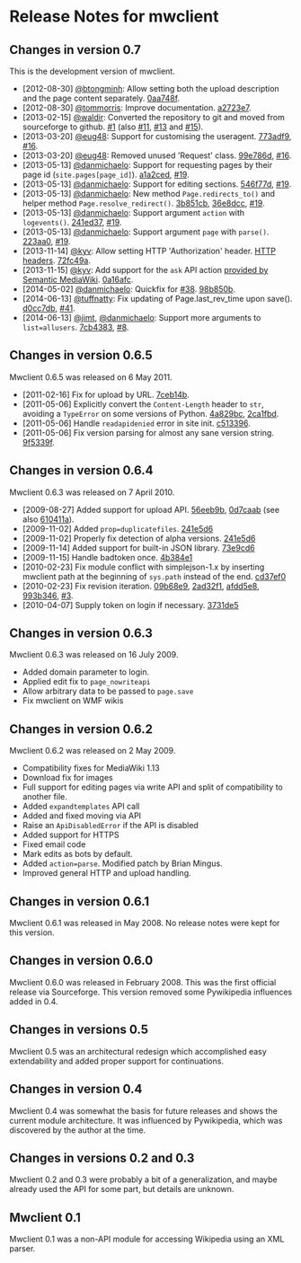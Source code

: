 # Release Notes for mwclient

## Changes in version 0.7
This is the development version of mwclient.
* [2012-08-30] [@btongminh](https://github.com/btongminh):
  Allow setting both the upload description and the page content separately.
  [0aa748f](https://github.com/btongminh/mwclient/commit/0aa748f).
* [2012-08-30] [@tommorris](https://github.com/tommorris):
  Improve documentation.
  [a2723e7](https://github.com/btongminh/mwclient/commit/a2723e7).
* [2013-02-15] [@waldir](https://github.com/waldir):
  Converted the repository to git and moved from sourceforge to github.
  [#1](https://github.com/btongminh/mwclient/issues/1) (also
  [#11](https://github.com/btongminh/mwclient/issues/11),
  [#13](https://github.com/btongminh/mwclient/issues/13) and
  [#15](https://github.com/btongminh/mwclient/issues/15)).
* [2013-03-20] [@eug48](https://github.com/eug48):
  Support for customising the useragent.
  [773adf9](https://github.com/btongminh/mwclient/commit/773adf9),
  [#16](https://github.com/btongminh/mwclient/pull/16).
* [2013-03-20] [@eug48](https://github.com/eug48):
  Removed unused 'Request' class.
  [99e786d](https://github.com/btongminh/mwclient/commit/99e786d),
  [#16](https://github.com/btongminh/mwclient/pull/16).
* [2013-05-13] [@danmichaelo](https://github.com/danmichaelo):
  Support for requesting pages by their page id (`site.pages[page_id]`).
  [a1a2ced](https://github.com/danmichaelo/mwclient/commit/a1a2ced),
  [#19](https://github.com/btongminh/mwclient/pull/19).
* [2013-05-13] [@danmichaelo](https://github.com/danmichaelo):
  Support for editing sections.
  [546f77d](https://github.com/danmichaelo/mwclient/commit/546f77d),
  [#19](https://github.com/btongminh/mwclient/pull/19).
* [2013-05-13] [@danmichaelo](https://github.com/danmichaelo):
  New method `Page.redirects_to()` and helper method `Page.resolve_redirect()`.
  [3b851cb](https://github.com/danmichaelo/mwclient/commit/3b851cb),
  [36e8dcc](https://github.com/danmichaelo/mwclient/commit/36e8dcc),
  [#19](https://github.com/btongminh/mwclient/pull/19).
* [2013-05-13] [@danmichaelo](https://github.com/danmichaelo):
  Support argument `action` with `logevents()`.
  [241ed37](https://github.com/danmichaelo/mwclient/commit/241ed37),
  [#19](https://github.com/btongminh/mwclient/pull/19).
* [2013-05-13] [@danmichaelo](https://github.com/danmichaelo):
  Support argument `page` with `parse()`.
  [223aa0](https://github.com/danmichaelo/mwclient/commit/223aa0),
  [#19](https://github.com/btongminh/mwclient/pull/19).
* [2013-11-14] [@kyv](https://github.com/kyv):
  Allow setting HTTP 'Authorization' header.
  [HTTP headers](http://www.w3.org/Protocols/rfc2616/rfc2616-sec14.html#sec14.8).
  [72fc49a](https://github.com/kyv/mwclient/commit/72fc49a).
* [2013-11-15] [@kyv](https://github.com/kyv):
  Add support for the `ask` API action
  [provided by Semantic MediaWiki](http://semantic-mediawiki.org/wiki/Ask_API).
  [0a16afc](https://github.com/kyv/mwclient/commit/0a16afc).
* [2014-05-02] [@danmichaelo](https://github.com/danmichaelo):
  Quickfix for [#38](https://github.com/mwclient/mwclient/issues/38).
  [98b850b](https://github.com/mwclient/mwclient/commit/98b850b).
* [2014-06-13] [@tuffnatty](https://github.com/tuffnatty):
  Fix updating of Page.last_rev_time upon save().
  [d0cc7db](https://github.com/mwclient/mwclient/commit/d0cc7db),
  [#41](https://github.com/mwclient/mwclient/issues/41).
* [2014-06-13] [@jimt](https://github.com/jimt), [@danmichaelo](https://github.com/danmichaelo):
  Support more arguments to `list=allusers`.
  [7cb4383](https://github.com/mwclient/mwclient/commit/7cb4383),
  [#8](https://github.com/mwclient/mwclient/issues/8).

## Changes in version 0.6.5
Mwclient 0.6.5 was released on 6 May 2011.
* [2011-02-16] Fix for upload by URL.
  [7ceb14b](https://github.com/mwclient/mwclient/commit/7ceb14b).
* [2011-05-06] Explicitly convert the `Content-Length` header to `str`,
  avoiding a `TypeError` on some versions of Python.
  [4a829bc](https://github.com/mwclient/mwclient/commit/4a829bc),
  [2ca1fbd](https://github.com/mwclient/mwclient/commit/2ca1fbd).
* [2011-05-06] Handle `readapidenied` error in site init.
  [c513396](https://github.com/mwclient/mwclient/commit/c513396).
* [2011-05-06] Fix version parsing for almost any sane version string.
  [9f5339f](https://github.com/mwclient/mwclient/commit/9f5339f).

## Changes in version 0.6.4
Mwclient 0.6.3 was released on 7 April 2010.
* [2009-08-27] Added support for upload API.
  [56eeb9b](https://github.com/mwclient/mwclient/commit/56eeb9b),
  [0d7caab](https://github.com/mwclient/mwclient/commit/0d7caab) (see also
  [610411a](https://github.com/mwclient/mwclient/commit/610411a)).
* [2009-11-02] Added `prop=duplicatefiles`.
  [241e5d6](https://github.com/mwclient/mwclient/commit/241e5d6)
* [2009-11-02] Properly fix detection of alpha versions.
  [241e5d6](https://github.com/mwclient/mwclient/commit/241e5d6)
* [2009-11-14] Added support for built-in JSON library.
  [73e9cd6](https://github.com/mwclient/mwclient/commit/73e9cd6)
* [2009-11-15] Handle badtoken once.
  [4b384e1](https://github.com/mwclient/mwclient/commit/4b384e1)
* [2010-02-23] Fix module conflict with simplejson-1.x
  by inserting mwclient path at the beginning of `sys.path`
  instead of the end.
  [cd37ef0](https://github.com/mwclient/mwclient/commit/cd37ef0)
* [2010-02-23] Fix revision iteration.
  [09b68e9](https://github.com/mwclient/mwclient/commit/09b68e9),
  [2ad32f1](https://github.com/mwclient/mwclient/commit/2ad32f1),
  [afdd5e8](https://github.com/mwclient/mwclient/commit/afdd5e8),
  [993b346](https://github.com/mwclient/mwclient/commit/993b346),
  [#3](https://github.com/mwclient/mwclient/issues/3).
* [2010-04-07] Supply token on login if necessary.
  [3731de5](https://github.com/mwclient/mwclient/commit/3731de5)

## Changes in version 0.6.3
Mwclient 0.6.3 was released on 16 July 2009.
* Added domain parameter to login.
* Applied edit fix to `page_nowriteapi`
* Allow arbitrary data to be passed to `page.save`
* Fix mwclient on WMF wikis

## Changes in version 0.6.2
Mwclient 0.6.2 was released on 2 May 2009.
* Compatibility fixes for MediaWiki 1.13
* Download fix for images
* Full support for editing pages via write API
  and split of compatibility to another file.
* Added `expandtemplates` API call
* Added and fixed moving via API
* Raise an `ApiDisabledError` if the API is disabled
* Added support for HTTPS
* Fixed email code
* Mark edits as bots by default.
* Added `action=parse`. Modified patch by Brian Mingus.
* Improved general HTTP and upload handling.

## Changes in version 0.6.1
Mwclient 0.6.1 was released in May 2008.
No release notes were kept for this version.

## Changes in version 0.6.0
Mwclient 0.6.0 was released in February 2008.
This was the first official release via Sourceforge.
This version removed some Pywikipedia influences added in 0.4.

## Changes in versions 0.5
Mwclient 0.5 was an architectural redesign
which accomplished easy extendability
and added proper support for continuations. 

## Changes in version 0.4
Mwclient 0.4 was somewhat the basis for future releases
and shows the current module architecture.
It was influenced by Pywikipedia,
which was discovered by the author at the time.

## Changes in versions 0.2 and 0.3
Mwclient 0.2 and 0.3 were probably a bit of a generalization,
and maybe already used the API for some part,
but details are unknown.

## Mwclient 0.1
Mwclient 0.1 was a non-API module for accessing Wikipedia using an XML parser.
